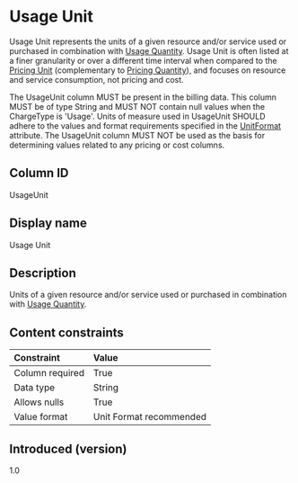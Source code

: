 # Usage Unit

Usage Unit represents the units of a given resource and/or service used or purchased in combination with [Usage Quantity](#usagequantity). Usage Unit is often listed at a finer granularity or over a different time interval when compared to the [Pricing Unit](#pricingunit) (complementary to [Pricing Quantity](#pricingquantity)), and focuses on resource and service consumption, not pricing and cost.

The UsageUnit column MUST be present in the billing data. This column MUST be of type String and MUST NOT contain null values when the ChargeType is 'Usage'. Units of measure used in UsageUnit SHOULD adhere to the values and format requirements specified in the [UnitFormat](#unitformat) attribute. The UsageUnit column MUST NOT be used as the basis for determining values related to any pricing or cost columns.

## Column ID

UsageUnit

## Display name

Usage Unit

## Description

Units of a given resource and/or service used or purchased in combination with [Usage Quantity](#usagequantity).

## Content constraints

|    Constraint   |      Value      |
|:----------------|:----------------|
| Column required | True            |
| Data type       | String          |
| Allows nulls    | True            |
| Value format    | Unit Format recommended |

## Introduced (version)

1.0
